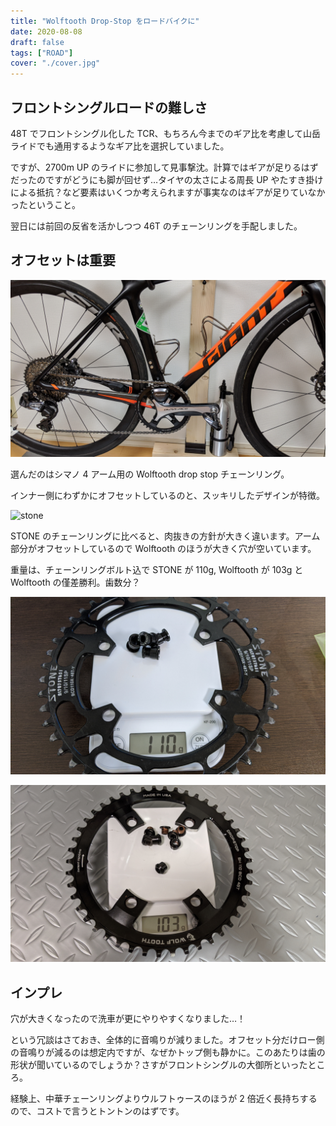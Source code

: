 ```yaml
---
title: "Wolftooth Drop-Stop をロードバイクに"
date: 2020-08-08
draft: false
tags: ["ROAD"]
cover: "./cover.jpg"
---
```


## フロントシングルロードの難しさ

48T でフロントシングル化した TCR、もちろん今までのギア比を考慮して山岳ライドでも通用するようなギア比を選択していました。

ですが、2700m UP のライドに参加して見事撃沈。計算ではギアが足りるはずだったのですがどうにも脚が回せず…タイヤの太さによる周長 UP やたすき掛けによる抵抗？など要素はいくつか考えられますが事実なのはギアが足りていなかったということ。

翌日には前回の反省を活かしつつ 46T のチェーンリングを手配しました。

## オフセットは重要

![安定のウルフトゥース](./wt.jpg)

選んだのはシマノ 4 アーム用の Wolftooth drop stop チェーンリング。

インナー側にわずかにオフセットしているのと、スッキリしたデザインが特徴。

![stone](./stn.jpg)

STONE のチェーンリングに比べると、肉抜きの方針が大きく違います。アーム部分がオフセットしているので Wolftooth のほうが大きく穴が空いています。

重量は、チェーンリングボルト込で STONE が 110g, Wolftooth が 103g と Wolftooth の僅差勝利。歯数分？

![weight_s](./stone_w.jpg)

![weight_w](./wt_w.jpg)

## インプレ

穴が大きくなったので洗車が更にやりやすくなりました…！

という冗談はさておき、全体的に音鳴りが減りました。オフセット分だけロー側の音鳴りが減るのは想定内ですが、なぜかトップ側も静かに。このあたりは歯の形状が聞いているのでしょうか？さすがフロントシングルの大御所といったところ。

経験上、中華チェーンリングよりウルフトゥースのほうが 2 倍近く長持ちするので、コストで言うとトントンのはずです。

<AmazonLinkBox url="https://www.amazon.co.jp/dp/B01BULOKJE/?tag=gensobunya-22" />
